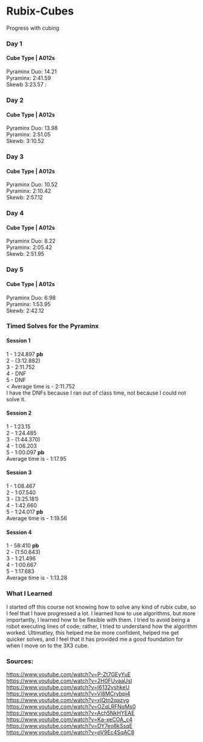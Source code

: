 # Rubix-Cubes
Progress with cubing 

### Day 1 
#### Cube Type | A012s  
Pyraminx Duo: 14.21 <br>
Pyraminx: 2:41.59 <br>
Skewb 3:23.57 :


### Day 2 
#### Cube Type | A012s  
Pyraminx Duo: 13.98 <br>
Pyraminx: 2:51.05 <br>
Skewb: 3:10.52

### Day 3 
#### Cube Type | A012s 
Pyraminx Duo: 10.52 <br>
Pyraminx: 2:10.42 <br> 
Skewb: 2:57.12

### Day 4 
#### Cube Type | A012s 
Pyraminx Duo: 8.22 <br>
Pyraminx: 2:05.42  <br>
Skewb: 2:51.95

### Day 5 
#### Cube Type | A012s  
Pyraminx Duo: 6:98 <br>
Pyraminx: 1:53.95 <br>
Skewb: 2:42.12 

### Timed Solves for the Pyraminx 
#### Session 1
1 - 1:24.897 **pb** <br>
2 - (3:12.882)  <br>
3 - 2:11.752 <br>
4 - DNF <br>
5 - DNF <br> <
Average time is - 2:11.752 <br> 
I have the DNFs because I ran out of class time, not because I could not solve it. 

#### Session 2 
1 - 1:23.15 <br>
2 - 1:24.485 <br>
3 - (1:44.370) <br> 
4 - 1:06.203 <br> 
5 - 1:00.097 **pb** <br> 
Average time is - 1:17.95  
#### Session 3 
1 - 1:08.467 <br>
2 - 1:07.540 <br>
3 - (3:25.181) <br> 
4 - 1:42.660 <br> 
5 - 1:24.017 **pb** <br> 
Average time is - 1:19.56
#### Session 4
1 - 58:410 **pb** <br>
2 - (1:50.643) <br>
3 - 1:21.496 <br> 
4 - 1:00.667 <br> 
5 - 1:17.683 <br>
Average time is - 1:13.28

### What I Learned 
I started off this course not knowing how to solve any kind of rubix cube, so I feel that I have progressed a lot. I learned how to use algorithms, but more importantly, I learned how to be flexible with them. I tried to avoid being a robot executing lines of code; rather, I tried to understand how the algorithm worked. Ultimatley, this helped me be more confident, helped me get quicker solves, and I feel that it has provided me a good foundation for when I move on to the 3X3 cube. 

### Sources: 
https://www.youtube.com/watch?v=P-Zt7GEyYuE <br>
https://www.youtube.com/watch?v=2H0FUvaaUsI <br> 
https://www.youtube.com/watch?v=I6132yshkeU <br> 
https://www.youtube.com/watch?v=Vi8MCrybpj4 <br> 
https://www.youtube.com/watch?v=xIQtn2qazvg <br> 
https://www.youtube.com/watch?v=OZqLRFNqMs0 <br> 
https://www.youtube.com/watch?v=Ach5NkHYEAE <br> 
https://www.youtube.com/watch?v=Ka-xeCOA_c4 <br> 
https://www.youtube.com/watch?v=DY7eo6kSsqE <br> 
https://www.youtube.com/watch?v=pV9Ec4SqAC8 <br>
